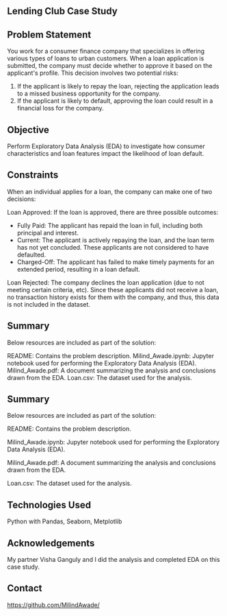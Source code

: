 ## Lending Club Case Study ##
 
## Problem Statement
You work for a consumer finance company that specializes in offering various types of loans to urban customers. When a loan application is submitted, the company must decide whether to approve it based on the applicant's profile. This decision involves two potential risks:

1. If the applicant is likely to repay the loan, rejecting the application leads to a missed business opportunity for the company.
2. If the applicant is likely to default, approving the loan could result in a financial loss for the company.

## Objective
Perform Exploratory Data Analysis (EDA) to investigate how consumer characteristics and loan features impact the likelihood of loan default.

## Constraints
When an individual applies for a loan, the company can make one of two decisions:

Loan Approved: If the loan is approved, there are three possible outcomes:
- Fully Paid: The applicant has repaid the loan in full, including both principal and interest.
- Current: The applicant is actively repaying the loan, and the loan term has not yet concluded. These applicants are not considered to have defaulted.
- Charged-Off: The applicant has failed to make timely payments for an extended period, resulting in a loan default.

Loan Rejected: The company declines the loan application (due to not meeting certain criteria, etc). Since these applicants did not receive a loan, no transaction history exists for them with the company, and thus, this data is not included in the dataset.

 ## Summary
Below resources are included as part of the solution:

README: Contains the problem description.
Milind_Awade.ipynb: Jupyter notebook used for performing the Exploratory Data Analysis (EDA).
Milind_Awade.pdf: A document summarizing the analysis and conclusions drawn from the EDA.
Loan.csv: The dataset used for the analysis.


 ## Summary
Below resources are included as part of the solution:

README: Contains the problem description.

Milind_Awade.ipynb: Jupyter notebook used for performing the Exploratory Data Analysis (EDA).

Milind_Awade.pdf: A document summarizing the analysis and conclusions drawn from the EDA.

Loan.csv: The dataset used for the analysis.


## Technologies Used
Python with Pandas, Seaborn, Metplotlib

## Acknowledgements
My partner Visha Ganguly and I did the analysis and completed EDA on this case study. 


## Contact
https://github.com/MilindAwade/

